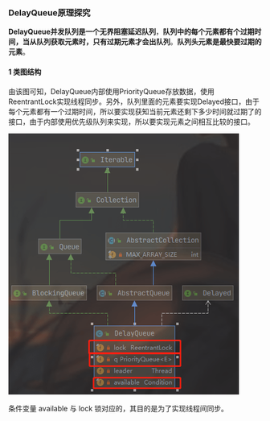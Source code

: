 ###  DelayQueue原理探究

**DelayQueue并发队列是一个无界阻塞延迟队列**，**队列中的每个元素都有个过期时间，当从队列获取元素时，只有过期元素才会出队列**。**队列头元素是最快要过期的元素**。

#### 1 类图结构 

由该图可知，DelayQueue内部使用PriorityQueue存放数据，使用ReentrantLock实现线程同步。另外，队列里面的元素要实现Delayed接口，由于每个元素都有一个过期时间，所以要实现获知当前元素还剩下多少时间就过期了的接口，由于内部使用优先级队列来实现，所以要实现元素之间相互比较的接口。

![image-20211105162454530](media/images/image-20211105162454530.png)

条件变量 available 与 lock 锁对应的，其目的是为了实现线程间同步。

